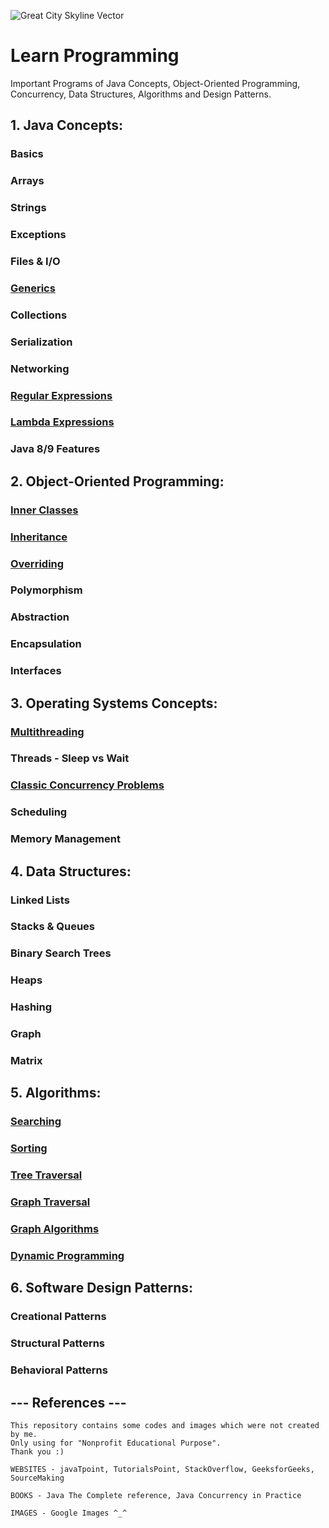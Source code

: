 ![Great City Skyline Vector](https://user-images.githubusercontent.com/2780145/33828904-f4f9db84-de93-11e7-87bb-82fe8734ebc2.png)

# Learn Programming

Important Programs of Java Concepts, Object-Oriented Programming, Concurrency, Data Structures, Algorithms and Design Patterns. 

## 1. Java Concepts:

### Basics

### Arrays

### Strings

### Exceptions

### Files & I/O

### [Generics](Java-Concepts/generics)

### Collections

### Serialization

### Networking

### [Regular Expressions](Java-Concepts/regex)

### [Lambda Expressions](Java-Concepts/lambda)

### Java 8/9 Features

## 2. Object-Oriented Programming:

### [Inner Classes](Object-Oriented-Programming/inner_class)

### [Inheritance](Object-Oriented-Programming/inheritance)

### [Overriding](Object-Oriented-Programming/overriding)

### Polymorphism

### Abstraction

### Encapsulation

### Interfaces

## 3. Operating Systems Concepts:

### [Multithreading](Concurrency/multithreading)

### Threads - Sleep vs Wait

### [Classic Concurrency Problems](Concurrency/classic_problems)

### Scheduling

### Memory Management

## 4. Data Structures:

### Linked Lists

### Stacks & Queues

### Binary Search Trees

### Heaps

### Hashing

### Graph

### Matrix

## 5. Algorithms:

### [Searching](Algorithms/searching)

### [Sorting](Algorithms/sorting)

### [Tree Traversal](Algorithms/tree_traversal)

### [Graph Traversal](Algorithms/graph_traversal)

### [Graph Algorithms](Algorithms/graph_classic_algos)

### [Dynamic Programming](Algorithms/dynamic_programming)

## 6. Software Design Patterns:

### Creational Patterns

### Structural Patterns

### Behavioral Patterns

--- References ---
--------

    This repository contains some codes and images which were not created by me.
    Only using for "Nonprofit Educational Purpose".
    Thank you :)
    
    WEBSITES - javaTpoint, TutorialsPoint, StackOverflow, GeeksforGeeks, SourceMaking

    BOOKS - Java The Complete reference, Java Concurrency in Practice
    
    IMAGES - Google Images ^_^
